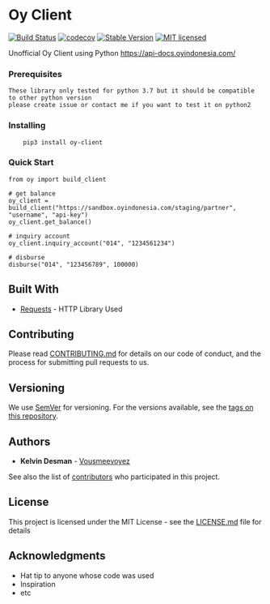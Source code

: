 # Oy Client 
[![Build Status](https://github.com/vousmeevoyez/oy-client/workflows/Python%20Pipeline/badge.svg)](https://github.com/vousmeevoyez/oy-client/workflows/Python%20Pipeline/badge.svg)
[![codecov](https://codecov.io/gh/vousmeevoyez/oy-client/branch/master/graph/badge.svg)](https://codecov.io/gh/vousmeevoyez/oy-client)
[![Stable Version](https://img.shields.io/github/v/tag/vousmeevoyez/oy-client)](https://img.shields.io/github/v/tag/vousmeevoyez/oy-client)
[![MIT licensed](https://img.shields.io/badge/license-MIT-blue.svg)](./LICENSE.md)

Unofficial Oy Client using Python 
https://api-docs.oyindonesia.com/

### Prerequisites
	These library only tested for python 3.7 but it should be compatible to other python version
	please create issue or contact me if you want to test it on python2

### Installing
```
	pip3 install oy-client
```
### Quick Start
```
from oy import build_client

# get balance
oy_client = build_client("https://sandbox.oyindonesia.com/staging/partner", "username", "api-key")
oy_client.get_balance()

# inquiry account
oy_client.inquiry_account("014", "1234561234")

# disburse
disburse("014", "123456789", 100000)
```

## Built With

* [Requests](https://requests.readthedocs.io/en/master/) - HTTP Library Used

## Contributing

Please read [CONTRIBUTING.md](https://gist.github.com/PurpleBooth/b24679402957c63ec426) for details on our code of conduct, and the process for submitting pull requests to us.

## Versioning

We use [SemVer](http://semver.org/) for versioning. For the versions available, see the [tags on this repository](https://github.com/your/project/tags). 

## Authors

* **Kelvin Desman** - [Vousmeevoyez](https://github.com/vousmeevoyez/)

See also the list of [contributors](https://github.com/your/project/contributors) who participated in this project.

## License

This project is licensed under the MIT License - see the [LICENSE.md](LICENSE.md) file for details

## Acknowledgments

* Hat tip to anyone whose code was used
* Inspiration
* etc
